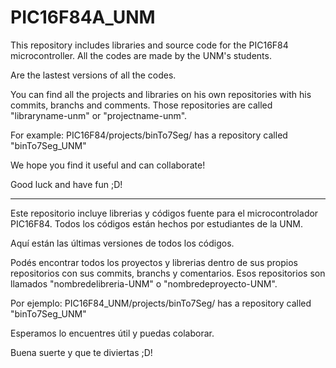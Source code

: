# PIC16F84A_UNM
This repository includes libraries and source code for the PIC16F84 microcontroller. All the codes are made by the UNM's students.

Are the lastest versions of all the codes.

You can find all the projects and libraries on his own repositories with his commits, branchs and comments. Those repositories are called
"libraryname-unm" or "projectname-unm".

For example: 
            PIC16F84/projects/binTo7Seg/ has a repository called "binTo7Seg_UNM"

We hope you find it useful and can collaborate!

Good luck and have fun ;D!

************************************************************************************************************************************
Este repositorio incluye librerias y códigos fuente para el microcontrolador PIC16F84. Todos los códigos están hechos por estudiantes
de la UNM.

Aquí están las últimas versiones de todos los códigos.

Podés encontrar todos los proyectos y librerias dentro de sus propios repositorios con sus commits, branchs y comentarios. Esos 
repositorios son llamados "nombredelibreria-UNM" o "nombredeproyecto-UNM".

Por ejemplo:
             PIC16F84_UNM/projects/binTo7Seg/ has a repository called "binTo7Seg_UNM"
            
Esperamos lo encuentres útil y puedas colaborar.

Buena suerte y que te diviertas ;D!

